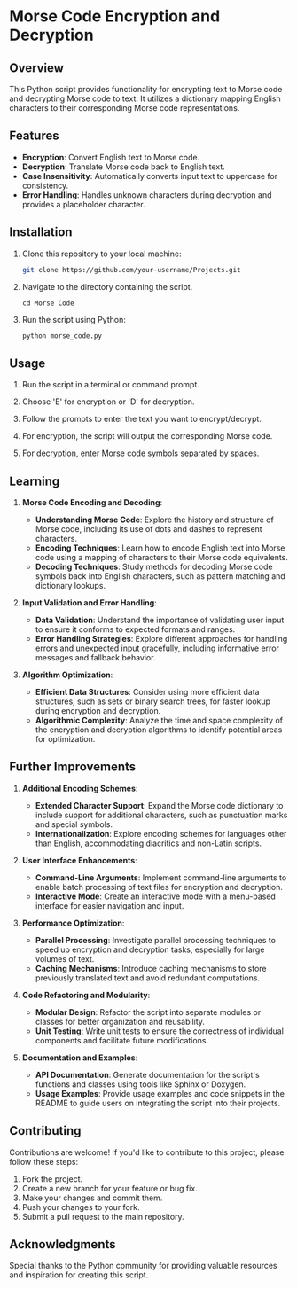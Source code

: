 # Morse Code Encryption and Decryption

## Overview

This Python script provides functionality for encrypting text to Morse code and decrypting Morse code to text. It utilizes a dictionary mapping English characters to their corresponding Morse code representations.

## Features

- **Encryption**: Convert English text to Morse code.
- **Decryption**: Translate Morse code back to English text.
- **Case Insensitivity**: Automatically converts input text to uppercase for consistency.
- **Error Handling**: Handles unknown characters during decryption and provides a placeholder character.

## Installation

1. Clone this repository to your local machine:

   ```bash
   git clone https://github.com/your-username/Projects.git
   ```

2. Navigate to the directory containing the script.

   `cd Morse Code`

3. Run the script using Python:

   ```bash
   python morse_code.py
   ```

## Usage

1. Run the script in a terminal or command prompt.

2. Choose 'E' for encryption or 'D' for decryption.

3. Follow the prompts to enter the text you want to encrypt/decrypt.

4. For encryption, the script will output the corresponding Morse code.

5. For decryption, enter Morse code symbols separated by spaces.

## Learning

1. **Morse Code Encoding and Decoding**:

   - **Understanding Morse Code**: Explore the history and structure of Morse code, including its use of dots and dashes to represent characters.
   - **Encoding Techniques**: Learn how to encode English text into Morse code using a mapping of characters to their Morse code equivalents.
   - **Decoding Techniques**: Study methods for decoding Morse code symbols back into English characters, such as pattern matching and dictionary lookups.

2. **Input Validation and Error Handling**:

   - **Data Validation**: Understand the importance of validating user input to ensure it conforms to expected formats and ranges.
   - **Error Handling Strategies**: Explore different approaches for handling errors and unexpected input gracefully, including informative error messages and fallback behavior.

3. **Algorithm Optimization**:
   - **Efficient Data Structures**: Consider using more efficient data structures, such as sets or binary search trees, for faster lookup during encryption and decryption.
   - **Algorithmic Complexity**: Analyze the time and space complexity of the encryption and decryption algorithms to identify potential areas for optimization.

## Further Improvements

1. **Additional Encoding Schemes**:

   - **Extended Character Support**: Expand the Morse code dictionary to include support for additional characters, such as punctuation marks and special symbols.
   - **Internationalization**: Explore encoding schemes for languages other than English, accommodating diacritics and non-Latin scripts.

2. **User Interface Enhancements**:

   - **Command-Line Arguments**: Implement command-line arguments to enable batch processing of text files for encryption and decryption.
   - **Interactive Mode**: Create an interactive mode with a menu-based interface for easier navigation and input.

3. **Performance Optimization**:

   - **Parallel Processing**: Investigate parallel processing techniques to speed up encryption and decryption tasks, especially for large volumes of text.
   - **Caching Mechanisms**: Introduce caching mechanisms to store previously translated text and avoid redundant computations.

4. **Code Refactoring and Modularity**:

   - **Modular Design**: Refactor the script into separate modules or classes for better organization and reusability.
   - **Unit Testing**: Write unit tests to ensure the correctness of individual components and facilitate future modifications.

5. **Documentation and Examples**:
   - **API Documentation**: Generate documentation for the script's functions and classes using tools like Sphinx or Doxygen.
   - **Usage Examples**: Provide usage examples and code snippets in the README to guide users on integrating the script into their projects.

## Contributing

Contributions are welcome! If you'd like to contribute to this project, please follow these steps:

1. Fork the project.
2. Create a new branch for your feature or bug fix.
3. Make your changes and commit them.
4. Push your changes to your fork.
5. Submit a pull request to the main repository.

## Acknowledgments

Special thanks to the Python community for providing valuable resources and inspiration for creating this script.
